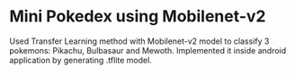 # Mini Pokedex using Mobilenet-v2
 Used Transfer Learning method with Mobilenet-v2 model to classify 3 pokemons: Pikachu, Bulbasaur and Mewoth. Implemented it inside android application by generating .tflite model. 
